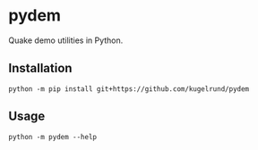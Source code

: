 # pydem

Quake demo utilities in Python.

## Installation

```shell
python -m pip install git+https://github.com/kugelrund/pydem
```

## Usage

```shell
python -m pydem --help
```
